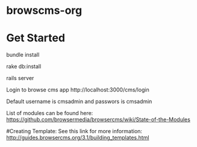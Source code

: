 browscms-org
============

# Get Started
bundle install

rake db:install
 

rails server

Login to browse cms app http://localhost:3000/cms/login

Default username is cmsadmin and passwors is cmsadmin

List of modules can be found here: <a href="https://github.com/browsermedia/browsercms/wiki/State-of-the-Modules" target="_new"> https://github.com/browsermedia/browsercms/wiki/State-of-the-Modules</a>


#Creating Template:
See this link for more information: <a href="http://guides.browsercms.org/3.1/building_templates.html" target="_new"> http://guides.browsercms.org/3.1/building_templates.html </a>

